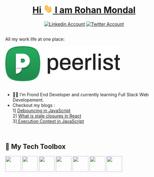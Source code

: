 <div align="center">

<br>

# [Hi <img src="https://raw.githubusercontent.com/ABSphreak/ABSphreak/master/gifs/Hi.gif" width="30px"> I am Rohan Mondal](https://rohanspage.netlify.app/)
  </div>
  <div align=center>
  <a href="https://www.linkedin.com/in/rohanmondal/"><img src="https://cdn.worldvectorlogo.com/logos/linkedin-icon-2.svg" title="Linkedin" alt="Linkedin Account" width="30"/></a>
  <a href="https://twitter.com/RohanMo33437915"><img src="https://cdn.worldvectorlogo.com/logos/twitter-6.svg" title="Twitter" alt="Twitter Account" width="40"/></a>
  <br><br>
 
</div>
  <p>All my work life at one place:<p>
  <a href="https://peerlist.io/rohanmond"><img src="https://github.com/Siddhant-K-code/Siddhant-K-code/raw/master/PL%20Logo%20-%20Primary.svg"></a>
  <br>
 <br>
  
  
* 👨‍💻 I’m Frond End Developer and currently learning Full Stack Web Developement.
* Checkout my blogs :<br>
  1] <a href="https://rohan108dev.hashnode.dev/what-the-heck-is-debouncing-in-javascript" target="_blank"> Debouncing in JavaScript </a> <br>
  2] <a href="https://rohan108dev.hashnode.dev/some-insights-of-usestate-useeffect-and-stale-closures" target="_blank"> What is stale closures in React </a><br>
  3]<a href="https://rohan108dev.hashnode.dev/what-the-heck-is-execution-context-in-js-how-js-code-is-executing-under-the-hood" target="_blank"> Execution Context in JavaScript </a>
 
  
  
<br>

## 🧰 My Tech Toolbox

<p>
<img src="https://cdn.jsdelivr.net/gh/devicons/devicon/icons/html5/html5-original.svg" width="50" height="50"/>
<img src="https://cdn.jsdelivr.net/gh/devicons/devicon/icons/css3/css3-original.svg" width="50" height="50"/>
<img src="https://cdn.jsdelivr.net/gh/devicons/devicon/icons/javascript/javascript-original.svg"width="50" height="50" />
<img src="https://cdn.jsdelivr.net/gh/devicons/devicon/icons/typescript/typescript-original.svg" width="50" height="50"/>
 <img src="https://cdn.jsdelivr.net/gh/devicons/devicon/icons/react/react-original.svg"  width="50" height="50"/>
<img src="https://cdn.jsdelivr.net/gh/devicons/devicon/icons/visualstudio/visualstudio-plain.svg" width="50" height="50"/>
<img src="https://cdn.jsdelivr.net/gh/devicons/devicon/icons/jira/jira-original-wordmark.svg"width="50" height="50" />
  </p>
<br>  
 
